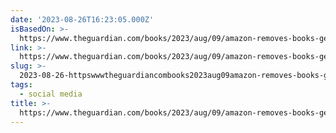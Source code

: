 ```yaml
---
date: '2023-08-26T16:23:05.000Z'
isBasedOn: >-
  https://www.theguardian.com/books/2023/aug/09/amazon-removes-books-generated-by-ai-for-sale-under-authors-name
link: >-
  https://www.theguardian.com/books/2023/aug/09/amazon-removes-books-generated-by-ai-for-sale-under-authors-name
slug: >-
  2023-08-26-httpswwwtheguardiancombooks2023aug09amazon-removes-books-generated-by-ai-for-sale-under-authors-name
tags:
  - social media
title: >-
  https://www.theguardian.com/books/2023/aug/09/amazon-removes-books-generated-by-ai-for-sale-under-authors-name
---
```


